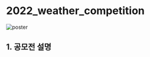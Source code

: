 # 2022_weather_competition

![poster](https://user-images.githubusercontent.com/64401317/218154731-7b3f28c8-8b7b-4d88-bd6c-1b4261d11d99.jpg)


## 1. 공모전 설명
